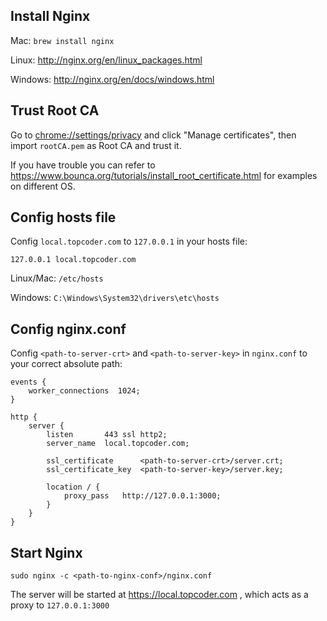 ## Install Nginx

Mac: `brew install nginx`

Linux: http://nginx.org/en/linux_packages.html

Windows: http://nginx.org/en/docs/windows.html



## Trust Root CA

Go to [chrome://settings/privacy](chrome://settings/privacy) and click "Manage certificates", then import  `rootCA.pem`  as Root CA and trust it.

If you have trouble you can refer to https://www.bounca.org/tutorials/install_root_certificate.html for examples on different OS.



## Config hosts file

Config `local.topcoder.com` to `127.0.0.1` in your hosts file:

```properties
127.0.0.1 local.topcoder.com
```

Linux/Mac: `/etc/hosts`

Windows: `C:\Windows\System32\drivers\etc\hosts`



## Config nginx.conf

Config `<path-to-server-crt>` and `<path-to-server-key>` in `nginx.conf` to your correct absolute path:

```properties
events {
    worker_connections  1024;
}

http {
    server {
        listen       443 ssl http2;
        server_name  local.topcoder.com;

    	ssl_certificate      <path-to-server-crt>/server.crt;
    	ssl_certificate_key  <path-to-server-key>/server.key;

    	location / {
            proxy_pass   http://127.0.0.1:3000;
        }
    }
}
```



## Start Nginx

```shell
sudo nginx -c <path-to-nginx-conf>/nginx.conf
```

The server will be started at https://local.topcoder.com , which acts as a proxy to `127.0.0.1:3000`